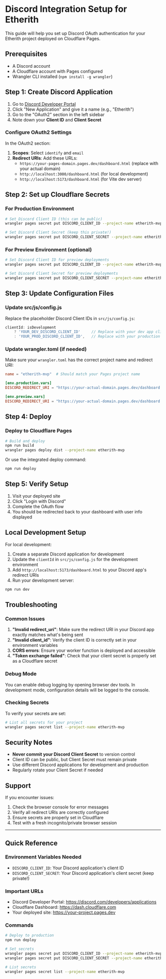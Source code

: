 # Discord Integration Setup for Etherith

This guide will help you set up Discord OAuth authentication for your Etherith project deployed on Cloudflare Pages.

## Prerequisites

- A Discord account
- A Cloudflare account with Pages configured
- Wrangler CLI installed (`npm install -g wrangler`)

## Step 1: Create Discord Application

1. Go to [Discord Developer Portal](https://discord.com/developers/applications)
2. Click "New Application" and give it a name (e.g., "Etherith")
3. Go to the "OAuth2" section in the left sidebar
4. Note down your **Client ID** and **Client Secret**

### Configure OAuth2 Settings

In the OAuth2 section:

1. **Scopes**: Select `identify` and `email`
2. **Redirect URIs**: Add these URLs:
   - `https://your-pages-domain.pages.dev/dashboard.html` (replace with your actual domain)
   - `http://localhost:3000/dashboard.html` (for local development)
   - `http://localhost:5173/dashboard.html` (for Vite dev server)

## Step 2: Set up Cloudflare Secrets

### For Production Environment

```bash
# Set Discord Client ID (this can be public)
wrangler pages secret put DISCORD_CLIENT_ID --project-name etherith-mvp

# Set Discord Client Secret (keep this private!)
wrangler pages secret put DISCORD_CLIENT_SECRET --project-name etherith-mvp
```

### For Preview Environment (optional)

```bash
# Set Discord Client ID for preview deployments
wrangler pages secret put DISCORD_CLIENT_ID --project-name etherith-mvp --env preview

# Set Discord Client Secret for preview deployments  
wrangler pages secret put DISCORD_CLIENT_SECRET --project-name etherith-mvp --env preview
```

## Step 3: Update Configuration Files

### Update src/js/config.js

Replace the placeholder Discord Client IDs in `src/js/config.js`:

```javascript
clientId: isDevelopment 
    ? 'YOUR_DEV_DISCORD_CLIENT_ID'     // Replace with your dev app client ID
    : 'YOUR_PROD_DISCORD_CLIENT_ID',   // Replace with your production app client ID
```

### Update wrangler.toml (if needed)

Make sure your `wrangler.toml` has the correct project name and redirect URI:

```toml
name = "etherith-mvp"  # Should match your Pages project name

[env.production.vars]
DISCORD_REDIRECT_URI = "https://your-actual-domain.pages.dev/dashboard.html"

[env.preview.vars]
DISCORD_REDIRECT_URI = "https://your-actual-domain.pages.dev/dashboard.html"
```

## Step 4: Deploy

### Deploy to Cloudflare Pages

```bash
# Build and deploy
npm run build
wrangler pages deploy dist --project-name etherith-mvp
```

Or use the integrated deploy command:

```bash
npm run deploy
```

## Step 5: Verify Setup

1. Visit your deployed site
2. Click "Login with Discord"
3. Complete the OAuth flow
4. You should be redirected back to your dashboard with user info displayed

## Local Development Setup

For local development:

1. Create a separate Discord application for development
2. Update the `clientId` in `src/js/config.js` for the development environment
3. Add `http://localhost:5173/dashboard.html` to your Discord app's redirect URIs
4. Run your development server:

```bash
npm run dev
```

## Troubleshooting

### Common Issues

1. **"Invalid redirect_uri"**: Make sure the redirect URI in your Discord app exactly matches what's being sent
2. **"Invalid client_id"**: Verify the client ID is correctly set in your environment variables
3. **CORS errors**: Ensure your worker function is deployed and accessible
4. **"Token exchange failed"**: Check that your client secret is properly set as a Cloudflare secret

### Debug Mode

You can enable debug logging by opening browser dev tools. In development mode, configuration details will be logged to the console.

### Checking Secrets

To verify your secrets are set:

```bash
# List all secrets for your project
wrangler pages secret list --project-name etherith-mvp
```

## Security Notes

- **Never commit your Discord Client Secret** to version control
- Client ID can be public, but Client Secret must remain private
- Use different Discord applications for development and production
- Regularly rotate your Client Secret if needed

## Support

If you encounter issues:

1. Check the browser console for error messages
2. Verify all redirect URIs are correctly configured
3. Ensure secrets are properly set in Cloudflare
4. Test with a fresh incognito/private browser session

---

## Quick Reference

### Environment Variables Needed

- `DISCORD_CLIENT_ID`: Your Discord application's client ID
- `DISCORD_CLIENT_SECRET`: Your Discord application's client secret (keep private!)

### Important URLs

- Discord Developer Portal: https://discord.com/developers/applications
- Cloudflare Dashboard: https://dash.cloudflare.com
- Your deployed site: https://your-project.pages.dev

### Commands

```bash
# Deploy to production
npm run deploy

# Set secrets
wrangler pages secret put DISCORD_CLIENT_ID --project-name etherith-mvp
wrangler pages secret put DISCORD_CLIENT_SECRET --project-name etherith-mvp

# List secrets
wrangler pages secret list --project-name etherith-mvp
```
